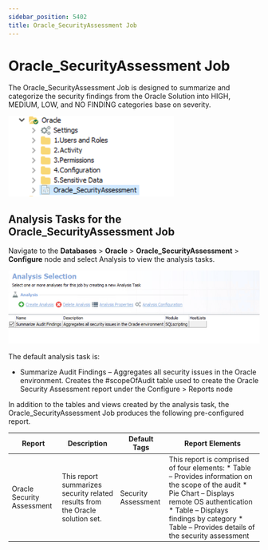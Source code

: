 ```yaml
---
sidebar_position: 5402
title: Oracle_SecurityAssessment Job
---
```


# Oracle\_SecurityAssessment Job

The Oracle\_SecurityAssessment Job is designed to summarize and categorize the security findings from the Oracle Solution into HIGH, MEDIUM, LOW, and NO FINDING categories base on severity.

![Oracle Security Assessment Job](../../../../../../../static/images/AccessAnalyzer_12.0/Content/Resources/Images/EnterpriseAuditor/Solutions/Databases/Oracle/JobGroup46.png "Oracle Security Assessment Job")

## Analysis Tasks for the Oracle\_SecurityAssessment Job

Navigate to the **Databases** > **Oracle** > **Oracle\_SecurityAssessment** > **Configure** node and select Analysis to view the analysis tasks.

![Analysis Selection](../../../../../../../static/images/AccessAnalyzer_12.0/Content/Resources/Images/EnterpriseAuditor/Solutions/Databases/Oracle/JobGroup47.png "Analysis Selection")

The default analysis task is:

* Summarize Audit Findings – Aggregates all security issues in the Oracle environment. Creates the #scopeOfAudit table used to create the Oracle Security Assessment report under the Configure > Reports node

In addition to the tables and views created by the analysis task, the Oracle\_SecurityAssessment Job produces the following pre-configured report.

| Report | Description | Default Tags | Report Elements |
| --- | --- | --- | --- |
| Oracle Security Assessment | This report summarizes security related results from the Oracle solution set. | Security Assessment | This report is comprised of four elements:   * Table – Provides information on the scope of the audit * Pie Chart – Displays remote OS authentication * Table – Displays findings by category * Table – Provides details of the security assessment |